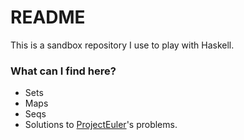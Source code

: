 # README #

This is a sandbox repository I use to play with Haskell.

### What can I find here? ###

* Sets
* Maps
* Seqs
* Solutions to [ProjectEuler](https://projecteuler.net/archives)'s problems.
